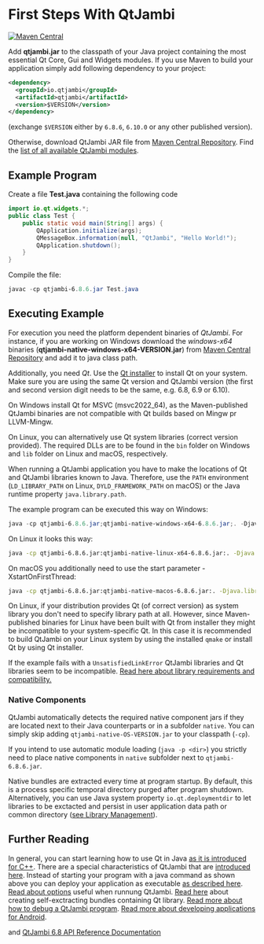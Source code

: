 # First Steps With QtJambi

[![Maven Central](https://maven-badges.sml.io/sonatype-central/io.qtjambi/qtjambi/badge.svg)](https://central.sonatype.com/artifact/io.qtjambi/qtjambi)

Add **qtjambi.jar** to the classpath of your Java project containing the most 
essential Qt Core, Gui and Widgets modules. If you use Maven to build your application simply add following dependency
to your project:

```xml
<dependency>
  <groupId>io.qtjambi</groupId>
  <artifactId>qtjambi</artifactId>
  <version>$VERSION</version>
</dependency>
```
(exchange `$VERSION` either by `6.8.6`, `6.10.0` or any other published version).

Otherwise, download QtJambi JAR file from [Maven Central Repository](https://search.maven.org/artifact/io.qtjambi/qtjambi/).
Find the [list of all available QtJambi modules](www/Modules.md).

## Example Program

Create a file **Test.java** containing the following code

``` java
import io.qt.widgets.*;
public class Test {
    public static void main(String[] args) {
        QApplication.initialize(args);
        QMessageBox.information(null, "QtJambi", "Hello World!");
        QApplication.shutdown();
    }
}
```

Compile the file:

``` powershell
javac -cp qtjambi-6.8.6.jar Test.java
```

## Executing Example

For execution you need the platform dependent binaries of *QtJambi*. 
For instance, if you are working on Windows download the *windows-x64* binaries (**qtjambi-native-windows-x64-VERSION.jar**)
from [Maven Central Repository](https://search.maven.org/artifact/io.qtjambi/qtjambi-native-windows-x64/) and add it to java class path. 

Additionally, you need *Qt*. Use the [Qt installer](https://www.qt.io/download-qt-installer) to install Qt on your system.
Make sure you are using the same Qt version and QtJambi version (the first and second version digit needs to be the same, e.g. 6.8, 6.9 or 6.10).

On Windows install Qt for MSVC (msvc2022_64), as the Maven-published QtJambi binaries are not compatible with Qt builds based on Mingw pr LLVM-Mingw.

On Linux, you can alternatively use Qt system libraries (correct version provided).
The required DLLs are to be found in the `bin` folder on Windows and `lib` folder on Linux and macOS, respectively. 

When running a QtJambi application you have to make the locations of Qt
and QtJambi libraries known to Java. Therefore, use the `PATH`
environment (`LD_LIBRARY_PATH` on Linux, `DYLD_FRAMEWORK_PATH` on macOS) or the Java runtime property `java.library.path`.

The example program can be executed this way on Windows:

``` powershell
java -cp qtjambi-6.8.6.jar;qtjambi-native-windows-x64-6.8.6.jar;. -Djava.library.path=C:\Qt\6.8.3\msvc2022_64\bin Test
```

On Linux it looks this way:

``` bash
java -cp qtjambi-6.8.6.jar:qtjambi-native-linux-x64-6.8.6.jar:. -Djava.library.path=<path to>/Qt/6.8.3/gcc_64/lib Test
```

On macOS you additionally need to use the start parameter -XstartOnFirstThread:

``` bash
java -cp qtjambi-6.8.6.jar:qtjambi-native-macos-6.8.6.jar:. -Djava.library.path=<path to>/Qt/6.8.3/macos/lib -XstartOnFirstThread Test
```

On Linux, if your distribution provides Qt (of correct version) as system library you don't need to specify library path at all.
However, since Maven-published binaries for Linux have been built with Qt from installer they might be incompatible to your system-specific Qt.
In this case it is recommended to build QtJambi on your Linux system by using the installed `qmake` or install Qt by using Qt installer.

If the example fails with a `UnsatisfiedLinkError` QtJambi libraries and Qt libraries seem to be incompatible.
[Read here about library requirements and compatibility.](www/Modules.md)

### Native Components

QtJambi automatically detects the required native component jars if they are located next to their Java counterparts or in a subfolder `native`.
You can simply skip adding `qtjambi-native-OS-VERSION.jar` to your classpath (`-cp`).

If you intend to use automatic module loading (`java -p <dir>`) you strictly need to place native components in `native` subfolder next to `qtjambi-6.8.6.jar`.

Native bundles are extracted every time at program startup. By default, this is a process specific temporal directory purged after program shutdown.
Alternatively, you can use Java system property `io.qt.deploymentdir` to let libraries to be exctacted and persist in user 
application data path or common directory ([see Library Management](Options.md#library-management)).

## Further Reading

In general, you can start learning how to use Qt in Java [as it is introduced for C++](https://doc.qt.io/qt/gettingstarted.html#create-your-first-applications).
There are a special characteristics of QtJambi that are [introduced here](Characteristics-of-QtJambi.md).
Instead of starting your program with a java command as shown above you can deploy your
application as executable [as described here](How-to-deploy-QtJambi-applications.md).
[Read about options](Options.md) useful when runnung QtJambi.
[Read here](How-to-bundle-Qt-libraries.md) about creating self-exctracting bundles containing Qt library.
[Read more about how to debug a QtJambi program](How-to-debug.md).
[Read more about developing applications for Android](Android.md).

and [QtJambi 6.8 API Reference
Documentation](https://doc.qtjambi.io/6.8/)
